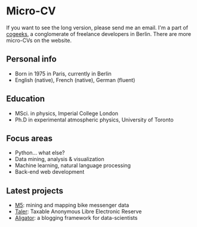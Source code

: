 # Micro-CV

If you want to see the long version, please send me an email. I'm a part of [cogeeks](http://cogeeks.com), a conglomerate of freelance developers in Berlin. There are more micro-CVs on the website. 

## Personal info
* Born in 1975 in Paris, currently in Berlin
* English (native), French (native), German (fluent)

## Education
* MSci. in physics, Imperial College London
* Ph.D in experimental atmospheric physics, University of Toronto

## Focus areas
* Python... what else?
* Data mining, analysis & visualization
* Machine learning, natural language processing
* Back-end web development

## Latest projects
* [M5][m5]: mining and mapping bike messenger data
* [Taler][taler]: Taxable Anonymous Libre Electronic Reserve
* [Aligator][aligator]: a blogging framework for data-scientists 

[aligator]: https://github.com/cyberbikepunk/aligator
[m5]: https://github.com/cyberbikepunk/m5
[taler]: http://taler.net
